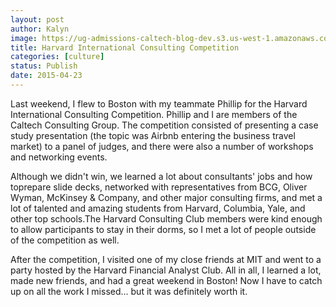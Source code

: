 ```yaml
---
layout: post
author: Kalyn
image: https://ug-admissions-caltech-blog-dev.s3.us-west-1.amazonaws.com/old_pictures/6a01bb08213082970d01b8d106b315970c-pi.jpg
title: Harvard International Consulting Competition
categories: [culture]
status: Publish
date: 2015-04-23
---
```


Last weekend, I flew to Boston with my teammate Phillip for the Harvard International Consulting Competition. Phillip and I are members of the Caltech Consulting Group. The competition consisted of presenting a case study presentation (the topic was Airbnb entering the business travel market) to a panel of judges, and there were also a number of workshops and networking events.

  Although we didn't win, we learned a lot about consultants' jobs and how toprepare slide decks, networked with representatives from BCG, Oliver Wyman, McKinsey &amp; Company, and other major consulting firms, and met a lot of talented and amazing students from Harvard, Columbia, Yale, and other top schools.The Harvard Consulting Club members were kind enough to allow participants to stay in their dorms, so I met a lot of people outside of the competition as well.

  After the competition, I visited one of my close friends at MIT and went to a party hosted by the Harvard Financial Analyst Club. All in all, I learned a lot, made new friends, and had a great weekend in Boston! Now I have to catch up on all the work I missed... but it was definitely worth it.  

